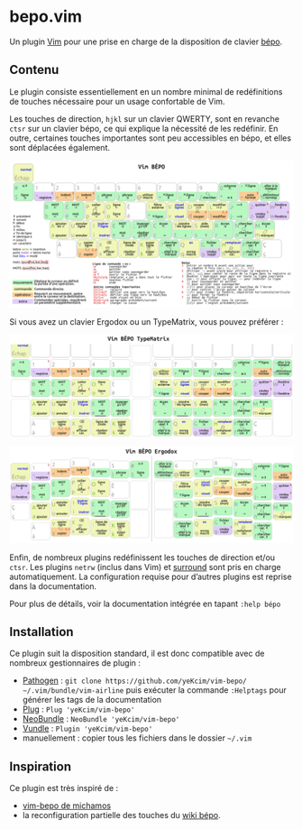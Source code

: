 # bepo.vim

Un plugin [Vim](http://www.vim.org) pour une prise en charge de la disposition de clavier [bépo](http://www.bepo.fr).

## Contenu

Le plugin consiste essentiellement en un nombre minimal de redéfinitions de touches nécessaire pour un usage confortable de Vim.

Les touches de direction, `hjkl` sur un clavier QWERTY, sont en revanche `ctsr` sur un clavier bépo, ce qui explique la nécessité de les redéfinir.
En outre, certaines touches importantes sont peu accessibles en bépo, et elles sont déplacées également.

![vim_0.1.png](vim_0.1.png "vim bépo 0.1")

Si vous avez un clavier Ergodox ou un TypeMatrix, vous pouvez préférer :

![vim-bepo_typematrix.png](vim-bepo_typematrix.png "vim-bepo_typematrix.png")

![vim-bepo_ergodox.png](vim-bepo_ergodox.png "vim-bepo_ergodox.png")



Enfin, de nombreux plugins redéfinissent les touches de direction et/ou `ctsr`.
Les plugins `netrw` (inclus dans Vim) et [surround](https://github.com/tpope/vim-surround/) sont pris en charge automatiquement.
La configuration requise pour d’autres plugins est reprise dans la documentation.

Pour plus de détails, voir la documentation intégrée en tapant `:help bépo`

## Installation
Ce plugin suit la disposition standard, il est donc compatible avec de nombreux gestionnaires de plugin :
* [Pathogen](https://github.com/tpope/vim-pathogen) : `git clone https://github.com/yeKcim/vim-bepo/ ~/.vim/bundle/vim-airline` puis exécuter la commande `:Helptags` pour générer les tags de la documentation
* [Plug](https://github.com/junegunn/vim-plug) : `Plug 'yeKcim/vim-bepo'`
* [NeoBundle](https://github.com/Shougo/neobundle.vim) : `NeoBundle 'yeKcim/vim-bepo'`
* [Vundle](https://github.com/gmarik/vundle) : `Plugin 'yeKcim/vim-bepo'`
* manuellement : copier tous les fichiers dans le dossier `~/.vim`

## Inspiration
Ce plugin est très inspiré de :
* [vim-bepo de michamos](https://github.com/michamos/vim-bepo)
* la reconfiguration partielle des touches du [wiki bépo](http://bepo.fr/wiki/Vim#Reconfiguration_partielle_des_touches).
